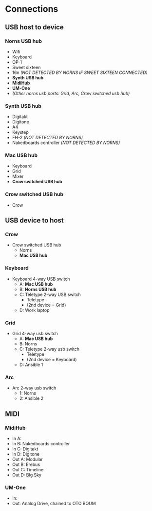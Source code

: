 # Connections
## USB host to device
### Norns USB hub
- Wifi
- Keyboard
- OP-1
- Sweet sixteen
- 16n *(NOT DETECTED BY NORNS IF SWEET SIXTEEN CONNECTED)*
- **Synth USB hub**
- **MidiHub**
- **UM-One**
- *(Other norns usb ports: Grid, Arc, Crow switched usb hub)*

### Synth USB hub
- Digitakt
- Digitone
- A4
- Keystep
- FH-2 *(NOT DETECTED BY NORNS)*
- Nakedboards controller *(NOT DETECTED BY NORNS)*
 
### Mac USB hub
- Keyboard
- Grid
- Mixer
- **Crow switched USB hub**

### Crow switched USB hub
- Crow

## USB device to host
### Crow
- Crow switched USB hub
  - Norns
  - **Mac USB hub**

### Keyboard
- Keyboard 4-way USB switch
  - A: **Mac USB hub**
  - B: **Norns USB hub**
  - C: Teletype 2-way USB switch
    - Teletype
    - (2nd device = Grid)
  - D: Work laptop
 
### Grid
- Grid 4-way usb switch
  - A: **Mac USB hub**
  - B: Norns
  - C: Teletype 2-way usb switch
    - Teletype
    - (2nd device = Keyboard)
  - D: Ansible 1
 
### Arc
- Arc 2-way usb switch
  - 1: Norns
  - 2: Ansible 2


## MIDI
### MidiHub
- In A:  
- In B: Nakedboards controller
- In C: Digitakt
- In D: Digitone
- Out A: Modular
- Out B: Erebus
- Out C: Timeline
- Out D: Big Sky

### UM-One
- In:
- Out: Analog Drive, chained to OTO BOUM
 
